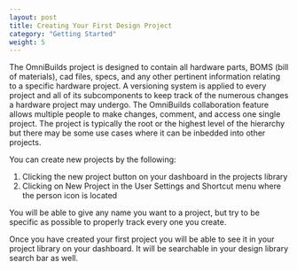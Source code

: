 ```yaml
---
layout: post
title: Creating Your First Design Project
category: "Getting Started"
weight: 5
---
```



The OmniBuilds project is designed to contain all hardware parts, BOMS (bill of materials), cad files, specs, and any other pertinent information relating to a specific hardware project. A versioning system is applied to every project and all of its subcomponents to keep track of the numerous changes a hardware project may undergo. The OmniBuilds collaboration feature allows multiple people to make changes, comment, and access one single project. The project is typically the root or the highest level of the hierarchy but there may be some use cases where it can be inbedded into other projects. 

You can create new projects by the following:

1. Clicking the new project button on your dashboard in the projects library
2. Clicking on New Project in the User Settings and Shortcut menu where the person icon is located

You will be able to give any name you want to a project, but try to be specific as possible to properly track every one you create.

Once you have created your first project you will be able to see it in your project library on your dashboard. It will be searchable in your design library search bar as well.